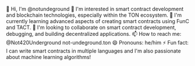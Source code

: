 👋 Hi, I'm @notundeground
👀 I'm interested in smart contract development and blockchain technologies, especially within the TON ecosystem.
🌱 I'm currently learning advanced aspects of creating smart contracts using FunC and TACT.
💞️ I'm looking to collaborate on smart contract development, debugging, and building decentralized applications.
📫 How to reach me: @Not420Underground  not-undeground.ton
😄 Pronouns: he/him
⚡ Fun fact: I can write smart contracts in multiple languages and I'm also passionate about machine learning algorithms!

<!---
notundeground/notundeground is a ✨ special ✨ repository because its `README.md` (this file) appears on your GitHub profile.
You can click the Preview link to take a look at your changes.
--->
